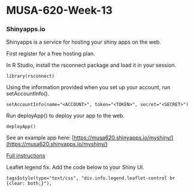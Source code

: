 # MUSA-620-Week-13

### Shinyapps.io

Shinyapps is a service for hosting your shiny apps on the web.

First register for a free hosting plan.

In R Studio, install the rsconnect package and load it in your session.

```
library(rsconnect)
```

Using the information provided when you set up your account, run setAccountInfo().

```
setAccountInfo(name="<ACCOUNT>", token="<TOKEN>", secret="<SECRET>")
```

Run deployApp() to deploy your app to the web.

```
deployApp()
```


See an example app here: [https://musa620.shinyapps.io/myshiny/](https://musa620.shinyapps.io/myshiny/)

[Full instructions](https://shiny.rstudio.com/articles/shinyapps.html)


Leaflet legend fix. Add the code below to your Shiny UI.
```
tags$style(type="text/css", "div.info.legend.leaflet-control br {clear: both;}"),
```


